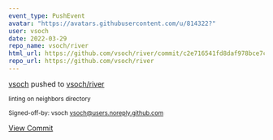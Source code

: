 ```yaml
---
event_type: PushEvent
avatar: "https://avatars.githubusercontent.com/u/814322?"
user: vsoch
date: 2022-03-29
repo_name: vsoch/river
html_url: https://github.com/vsoch/river/commit/c2e716541fd8daf978bce7c97192201b8725b79a
repo_url: https://github.com/vsoch/river
---
```


<a href='https://github.com/vsoch' target='_blank'>vsoch</a> pushed to <a href='https://github.com/vsoch/river' target='_blank'>vsoch/river</a>

<small>linting on neighbors directory

Signed-off-by: vsoch <vsoch@users.noreply.github.com></small>

<a href='https://github.com/vsoch/river/commit/c2e716541fd8daf978bce7c97192201b8725b79a' target='_blank'>View Commit</a>